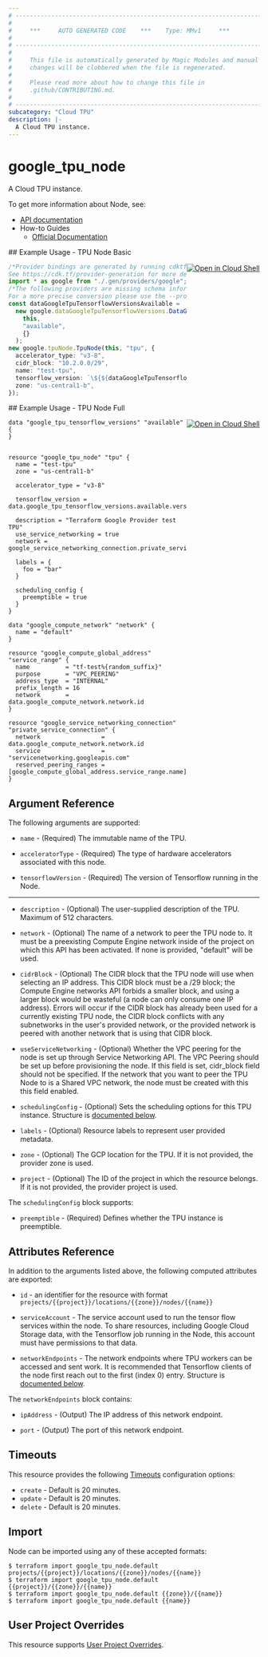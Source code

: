 ```yaml
---
# ----------------------------------------------------------------------------
#
#     ***     AUTO GENERATED CODE    ***    Type: MMv1     ***
#
# ----------------------------------------------------------------------------
#
#     This file is automatically generated by Magic Modules and manual
#     changes will be clobbered when the file is regenerated.
#
#     Please read more about how to change this file in
#     .github/CONTRIBUTING.md.
#
# ----------------------------------------------------------------------------
subcategory: "Cloud TPU"
description: |-
  A Cloud TPU instance.
---
```


# google\_tpu\_node

A Cloud TPU instance.

To get more information about Node, see:

* [API documentation](https://cloud.google.com/tpu/docs/reference/rest/v1/projects.locations.nodes)
* How-to Guides
  * [Official Documentation](https://cloud.google.com/tpu/docs/)

<div class = "oics-button" style="float: right; margin: 0 0 -15px">
  <a href="https://console.cloud.google.com/cloudshell/open?cloudshell_git_repo=https%3A%2F%2Fgithub.com%2Fterraform-google-modules%2Fdocs-examples.git&cloudshell_working_dir=tpu_node_basic&cloudshell_image=gcr.io%2Fgraphite-cloud-shell-images%2Fterraform%3Alatest&open_in_editor=main.tf&cloudshell_print=.%2Fmotd&cloudshell_tutorial=.%2Ftutorial.md" target="_blank">
    <img alt="Open in Cloud Shell" src="//gstatic.com/cloudssh/images/open-btn.svg" style="max-height: 44px; margin: 32px auto; max-width: 100%;">
  </a>
</div>
## Example Usage - TPU Node Basic

```typescript
/*Provider bindings are generated by running cdktf get.
See https://cdk.tf/provider-generation for more details.*/
import * as google from "./.gen/providers/google";
/*The following providers are missing schema information and might need manual adjustments to synthesize correctly: google.
For a more precise conversion please use the --provider flag in convert.*/
const dataGoogleTpuTensorflowVersionsAvailable =
  new google.dataGoogleTpuTensorflowVersions.DataGoogleTpuTensorflowVersions(
    this,
    "available",
    {}
  );
new google.tpuNode.TpuNode(this, "tpu", {
  accelerator_type: "v3-8",
  cidr_block: "10.2.0.0/29",
  name: "test-tpu",
  tensorflow_version: `\${${dataGoogleTpuTensorflowVersionsAvailable.versions.fqn}[0]}`,
  zone: "us-central1-b",
});

```

<div class = "oics-button" style="float: right; margin: 0 0 -15px">
  <a href="https://console.cloud.google.com/cloudshell/open?cloudshell_git_repo=https%3A%2F%2Fgithub.com%2Fterraform-google-modules%2Fdocs-examples.git&cloudshell_working_dir=tpu_node_full&cloudshell_image=gcr.io%2Fgraphite-cloud-shell-images%2Fterraform%3Alatest&open_in_editor=main.tf&cloudshell_print=.%2Fmotd&cloudshell_tutorial=.%2Ftutorial.md" target="_blank">
    <img alt="Open in Cloud Shell" src="//gstatic.com/cloudssh/images/open-btn.svg" style="max-height: 44px; margin: 32px auto; max-width: 100%;">
  </a>
</div>
## Example Usage - TPU Node Full

```hcl
data "google_tpu_tensorflow_versions" "available" {
}


resource "google_tpu_node" "tpu" {
  name = "test-tpu"
  zone = "us-central1-b"

  accelerator_type = "v3-8"

  tensorflow_version = data.google_tpu_tensorflow_versions.available.versions[0]

  description = "Terraform Google Provider test TPU"
  use_service_networking = true
  network = google_service_networking_connection.private_service_connection.network

  labels = {
    foo = "bar"
  }

  scheduling_config {
    preemptible = true
  }
}

data "google_compute_network" "network" {
  name = "default"
}

resource "google_compute_global_address" "service_range" {
  name          = "tf-test%{random_suffix}"
  purpose       = "VPC_PEERING"
  address_type  = "INTERNAL"
  prefix_length = 16
  network       = data.google_compute_network.network.id
}

resource "google_service_networking_connection" "private_service_connection" {
  network                 = data.google_compute_network.network.id
  service                 = "servicenetworking.googleapis.com"
  reserved_peering_ranges = [google_compute_global_address.service_range.name]
}
```

## Argument Reference

The following arguments are supported:

*   `name` -
    (Required)
    The immutable name of the TPU.

*   `acceleratorType` -
    (Required)
    The type of hardware accelerators associated with this node.

*   `tensorflowVersion` -
    (Required)
    The version of Tensorflow running in the Node.

***

*   `description` -
    (Optional)
    The user-supplied description of the TPU. Maximum of 512 characters.

*   `network` -
    (Optional)
    The name of a network to peer the TPU node to. It must be a
    preexisting Compute Engine network inside of the project on which
    this API has been activated. If none is provided, "default" will be
    used.

*   `cidrBlock` -
    (Optional)
    The CIDR block that the TPU node will use when selecting an IP
    address. This CIDR block must be a /29 block; the Compute Engine
    networks API forbids a smaller block, and using a larger block would
    be wasteful (a node can only consume one IP address).
    Errors will occur if the CIDR block has already been used for a
    currently existing TPU node, the CIDR block conflicts with any
    subnetworks in the user's provided network, or the provided network
    is peered with another network that is using that CIDR block.

*   `useServiceNetworking` -
    (Optional)
    Whether the VPC peering for the node is set up through Service Networking API.
    The VPC Peering should be set up before provisioning the node. If this field is set,
    cidr\_block field should not be specified. If the network that you want to peer the
    TPU Node to is a Shared VPC network, the node must be created with this this field enabled.

*   `schedulingConfig` -
    (Optional)
    Sets the scheduling options for this TPU instance.
    Structure is [documented below](#nested_scheduling_config).

*   `labels` -
    (Optional)
    Resource labels to represent user provided metadata.

*   `zone` -
    (Optional)
    The GCP location for the TPU. If it is not provided, the provider zone is used.

*   `project` - (Optional) The ID of the project in which the resource belongs.
    If it is not provided, the provider project is used.

<a name="nested_scheduling_config"></a>The `schedulingConfig` block supports:

* `preemptible` -
  (Required)
  Defines whether the TPU instance is preemptible.

## Attributes Reference

In addition to the arguments listed above, the following computed attributes are exported:

*   `id` - an identifier for the resource with format `projects/{{project}}/locations/{{zone}}/nodes/{{name}}`

*   `serviceAccount` -
    The service account used to run the tensor flow services within the
    node. To share resources, including Google Cloud Storage data, with
    the Tensorflow job running in the Node, this account must have
    permissions to that data.

*   `networkEndpoints` -
    The network endpoints where TPU workers can be accessed and sent work.
    It is recommended that Tensorflow clients of the node first reach out
    to the first (index 0) entry.
    Structure is [documented below](#nested_network_endpoints).

<a name="nested_network_endpoints"></a>The `networkEndpoints` block contains:

*   `ipAddress` -
    (Output)
    The IP address of this network endpoint.

*   `port` -
    (Output)
    The port of this network endpoint.

## Timeouts

This resource provides the following
[Timeouts](https://developer.hashicorp.com/terraform/plugin/sdkv2/resources/retries-and-customizable-timeouts) configuration options:

* `create` - Default is 20 minutes.
* `update` - Default is 20 minutes.
* `delete` - Default is 20 minutes.

## Import

Node can be imported using any of these accepted formats:

```console
$ terraform import google_tpu_node.default projects/{{project}}/locations/{{zone}}/nodes/{{name}}
$ terraform import google_tpu_node.default {{project}}/{{zone}}/{{name}}
$ terraform import google_tpu_node.default {{zone}}/{{name}}
$ terraform import google_tpu_node.default {{name}}
```

## User Project Overrides

This resource supports [User Project Overrides](https://registry.terraform.io/providers/hashicorp/google/latest/docs/guides/provider_reference#user_project_override).
